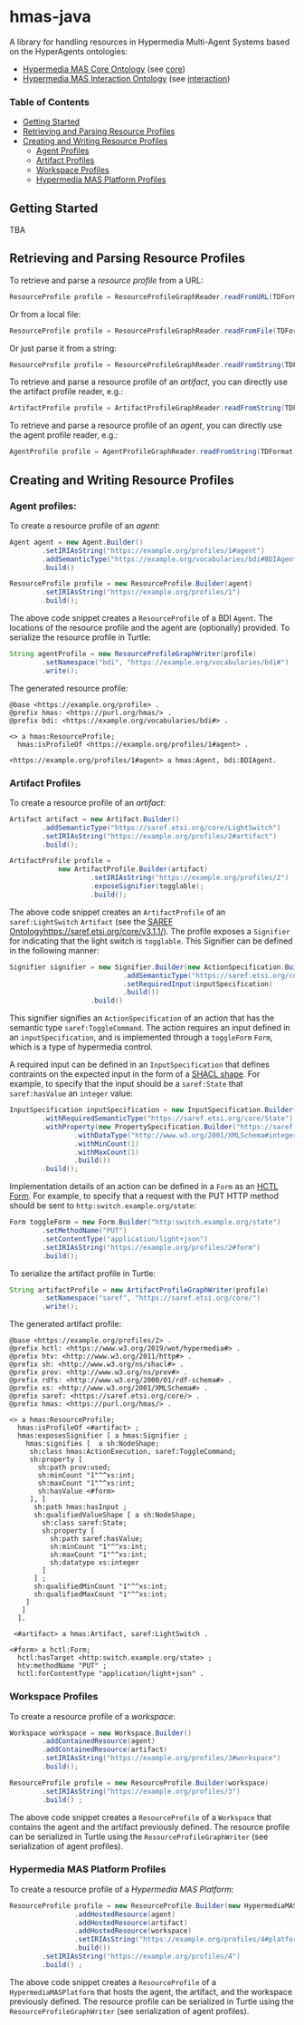 # hmas-java

A library for handling resources in Hypermedia Multi-Agent Systems based on the HyperAgents ontologies:
- [Hypermedia MAS Core Ontology](https://purl.org/hmas/core) (see [core](https://github.com/danaivach/hmas-core))
- [Hypermedia MAS Interaction Ontology](https://purl.org/hmas/interaction) (see [interaction](https://github.com/danaivach/hmas-interaction))

### Table of Contents
- [Getting Started](#getting-started)
- [Retrieving and Parsing Resource Profiles](#retrieving-and-parsing-resource-profiles)
- [Creating and Writing Resource Profiles](#creating-and-writing-resource-profiles)
  - [Agent Profiles](#agent-profiles)
  - [Artifact Profiles](#artifact-profiles)
  - [Workspace Profiles](#workspace-profiles)
  - [Hypermedia MAS Platform Profiles](#hypermedia-mas-platform-profiles)

## Getting Started
TBA

## Retrieving and Parsing Resource Profiles
To retrieve and parse a _resource profile_ from a URL:
```java
ResourceProfile profile = ResourceProfileGraphReader.readFromURL(TDFormat.RDF_TURTLE, url);
```
Or from a local file:
```java
ResourceProfile profile = ResourceProfileGraphReader.readFromFile(TDFormat.RDF_TURTLE, filePath);
```
Or just parse it from a string:
```java
ResourceProfile profile = ResourceProfileGraphReader.readFromString(TDFormat.RDF_TURTLE, myProfile);
```
To retrieve and parse a resource profile of an _artifact_, you can directly use the artifact profile reader, e.g.:
```java
ArtifactProfile profile = ArtifactProfileGraphReader.readFromString(TDFormat.RDF_TURTLE, artifactProfile);
```
To retrieve and parse a resource profile of an _agent_, you can directly use the agent profile reader, e.g.:
```java
AgentProfile profile = AgentProfileGraphReader.readFromString(TDFormat.RDF_TURTLE, agentProfile);
```

## Creating and Writing Resource Profiles
### Agent profiles:

To create a resource profile of an _agent_:
```java
Agent agent = new Agent.Builder()
        .setIRIAsString("https://example.org/profiles/1#agent")
        .addSemanticType("https://example.org/vocabularies/bdi#BDIAgent")
        .build()

ResourceProfile profile = new ResourceProfile.Builder(agent)
        .setIRIAsString("https://example.org/profiles/1")
        .build();
```
The above code snippet creates a `ResourceProfile` of a BDI `Agent`. The locations of the resource profile and the agent are (optionally) provided. To serialize the resource profile in Turtle:
```java
String agentProfile = new ResourceProfileGraphWriter(profile)
        .setNamespace("bdi", "https://example.org/vocabularies/bdi#")
        .write();
```
The generated resource profile:
```turtle
@base <https://example.org/profile> .
@prefix hmas: <https://purl.org/hmas/> .
@prefix bdi: <https://example.org/vocabularies/bdi#> .

<> a hmas:ResourceProfile;
  hmas:isProfileOf <https://example.org/profiles/1#agent> .

<https://example.org/profiles/1#agent> a hmas:Agent, bdi:BDIAgent.
```
### Artifact Profiles 
To create a resource profile of an _artifact_:
```java
Artifact artifact = new Artifact.Builder()
        .addSemanticType("https://saref.etsi.org/core/LightSwitch")
        .setIRIAsString("https://example.org/profiles/2#artifact")
        .build();

ArtifactProfile profile =
            new ArtifactProfile.Builder(artifact)
                    .setIRIAsString("https://example.org/profiles/2")
                    .exposeSignifier(togglable);
                    .build();
```
The above code snippet creates an `ArtifactProfile` of an `saref:LightSwitch` `Artifact` (see the [SAREF Ontology](https://saref.etsi.org/core/v3.1.1/)https://saref.etsi.org/core/v3.1.1/). The profile exposes a `Signifier` for indicating that the light switch is `togglable`. This Signifier can be defined in the following manner:
```java
Signifier signifier = new Signifier.Builder(new ActionSpecification.Builder(toggleForm)
                            .addSemanticType("https://saref.etsi.org/core/ToggleCommand")
                            .setRequiredInput(inputSpecification)
                            .build())
                    .build()   
```
This signifier signifies an `ActionSpecification` of an action that has the semantic type `saref:ToggleCommand`. The action requires an input defined in an `inputSpecification`, and is implemented through a `toggleForm` `Form`, which is a type of hypermedia control.

A required input can be defined in an `InputSpecification` that defines contraints on the expected input in the form of a [SHACL shape](https://www.w3.org/TR/shacl/#shapes). For example, to specify that the input should be a `saref:State` that `saref:hasValue` an `integer` value: 
```java
InputSpecification inputSpecification = new InputSpecification.Builder()
        .withRequiredSemanticType("https://saref.etsi.org/core/State")
        .withProperty(new PropertySpecification.Builder("https://saref.etsi.org/core/hasValue")
                .withDataType("http://www.w3.org/2001/XMLSchema#integer")
                .withMinCount(1)
                .withMaxCount(1)
                .build())
        .build();
```
Implementation details of an action can be defined in a `Form` as an [HCTL Form](https://www.w3.org/2019/wot/hypermedia#Form). For example, to specify that a request with the PUT HTTP method should be sent to `http:switch.example.org/state`:
```java
Form toggleForm = new Form.Builder("http:switch.example.org/state")
        .setMethodName("PUT")
        .setContentType("application/light+json")
        .setIRIAsString("https://example.org/profiles/2#form")
        .build();
```
To serialize the artifact profile in Turtle:
```java
String artifactProfile = new ArtifactProfileGraphWriter(profile)
        .setNamespace("saref", "https://saref.etsi.org/core/")
        .write();
```
The generated artifact profile:
```turtle
@base <https://example.org/profiles/2> .
@prefix hctl: <https://www.w3.org/2019/wot/hypermedia#> .
@prefix htv: <http://www.w3.org/2011/http#> .
@prefix sh: <http://www.w3.org/ns/shacl#> .
@prefix prov: <http://www.w3.org/ns/prov#> .
@prefix rdfs: <http://www.w3.org/2000/01/rdf-schema#> .
@prefix xs: <http://www.w3.org/2001/XMLSchema#> .
@prefix saref: <https://saref.etsi.org/core/> .
@prefix hmas: <https://purl.org/hmas/> .

<> a hmas:ResourceProfile;
  hmas:isProfileOf <#artifact> ;
  hmas:exposesSignifier [ a hmas:Signifier ;
    hmas:signifies [  a sh:NodeShape;
     sh:class hmas:ActionExecution, saref:ToggleCommand;
     sh:property [
       sh:path prov:used;
       sh:minCount "1"^^xs:int;
       sh:maxCount "1"^^xs:int;
       sh:hasValue <#form>
     ], [
      sh:path hmas:hasInput ;
      sh:qualifiedValueShape [ a sh:NodeShape;
        sh:class saref:State;
        sh:property [
          sh:path saref:hasValue;
          sh:minCount "1"^^xs:int;
          sh:maxCount "1"^^xs:int;
          sh:datatype xs:integer
        ] 
      ] ;
      sh:qualifiedMinCount "1"^^xs:int;
      sh:qualifiedMaxCount "1"^^xs:int; 
    ] 
   ]
  ].

 <#artifact> a hmas:Artifact, saref:LightSwitch .
  
<#form> a hctl:Form;
  hctl:hasTarget <http:switch.example.org/state> ;
  htv:methodName "PUT" ;
  hctl:forContentType "application/light+json" .
```
### Workspace Profiles
To create a resource profile of a _workspace_:
```java
Workspace workspace = new Workspace.Builder()
        .addContainedResource(agent)
        .addContainedResource(artifact)
        .setIRIAsString("https://example.org/profiles/3#workspace")
        .build();

ResourceProfile profile = new ResourceProfile.Builder(workspace)
        .setIRIAsString("https://example.org/profiles/3")
        .build() ;
```
The above code snippet creates a `ResourceProfile` of a `Workspace` that contains the agent and the artifact previously defined. The resource profile can be serialized in Turtle using the `ResourceProfileGraphWriter` (see serialization of agent profiles).
### Hypermedia MAS Platform Profiles
To create a resource profile of a _Hypermedia MAS Platform_:
```java
ResourceProfile profile = new ResourceProfile.Builder(new HypermediaMASPlatform.Builder()
                .addHostedResource(agent)
                .addHostedResource(artifact)
                .addHostedResource(workspace)
                .setIRIAsString("https://example.org/profiles/4#platform")
                .build())
        .setIRIAsString("https://example.org/profiles/4")
        .build() ;
```
The above code snippet creates a `ResourceProfile` of a `HypermediaMASPlatform` that hosts the agent, the artifact, and the workspace previously defined. The resource profile can be serialized in Turtle using the `ResourceProfileGraphWriter` (see serialization of agent profiles).
